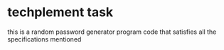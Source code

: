 # techplement task
this is a random password generator program code that satisfies all the specifications mentioned 
